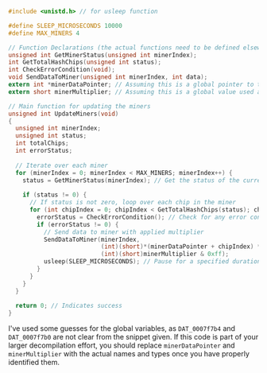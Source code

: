 ```c
#include <unistd.h> // for usleep function

#define SLEEP_MICROSECONDS 10000
#define MAX_MINERS 4

// Function Declarations (the actual functions need to be defined elsewhere)
unsigned int GetMinerStatus(unsigned int minerIndex);
int GetTotalHashChips(unsigned int status);
int CheckErrorCondition(void);
void SendDataToMiner(unsigned int minerIndex, int data);
extern int *minerDataPointer; // Assuming this is a global pointer to the miner data.
extern short minerMultiplier; // Assuming this is a global value used as a multiplier.

// Main function for updating the miners
unsigned int UpdateMiners(void)
{
  unsigned int minerIndex;
  unsigned int status;
  int totalChips;
  int errorStatus;
  
  // Iterate over each miner
  for (minerIndex = 0; minerIndex < MAX_MINERS; minerIndex++) {
    status = GetMinerStatus(minerIndex); // Get the status of the current miner
    
    if (status != 0) {
      // If status is not zero, loop over each chip in the miner
      for (int chipIndex = 0; chipIndex < GetTotalHashChips(status); chipIndex++) {
        errorStatus = CheckErrorCondition(); // Check for any error conditions
        if (errorStatus != 0) {
          // Send data to miner with applied multiplier
          SendDataToMiner(minerIndex,
                          (int)(short)*(minerDataPointer + chipIndex) *
                          (int)(short)minerMultiplier & 0xff);
          usleep(SLEEP_MICROSECONDS); // Pause for a specified duration
        }
      }
    }
  }
  
  return 0; // Indicates success
}
```

I've used some guesses for the global variables, as `DAT_0007f7b4` and `DAT_0007f7b0` are not clear from the snippet given. If this code is part of your larger decompilation effort, you should replace `minerDataPointer` and `minerMultiplier` with the actual names and types once you have properly identified them.